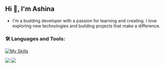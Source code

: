<h2>
  Hi 👋, I'm Ashina
</h2>

- I'm a budding developer with a passion for learning and creating. I love exploring new technologies and building projects that make a difference.

<h3 align="left">
  🛠️ Languages and Tools:
</h3>

[![My Skills](https://skillicons.dev/icons?i=html,css,py,mongodb)](https://skillicons.dev)

<p>
  <img align="left" src="https://github-readme-stats.vercel.app/api/top-langs/?username=AshinaXD&theme=dark&hide_border=false&include_all_commits=true&count_private=false&layout=compact"></p>
<p>
  <img align="center" src="https://github-readme-stats-ouuan.vercel.app/api?username=AshinaXD&theme=dark&show_icons=true">
</p>
